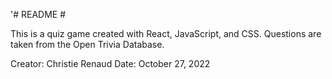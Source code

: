 '# README #

This is a quiz game created with React, JavaScript, and CSS. Questions are taken from the Open Trivia Database.

Creator: Christie Renaud
Date: October 27, 2022
